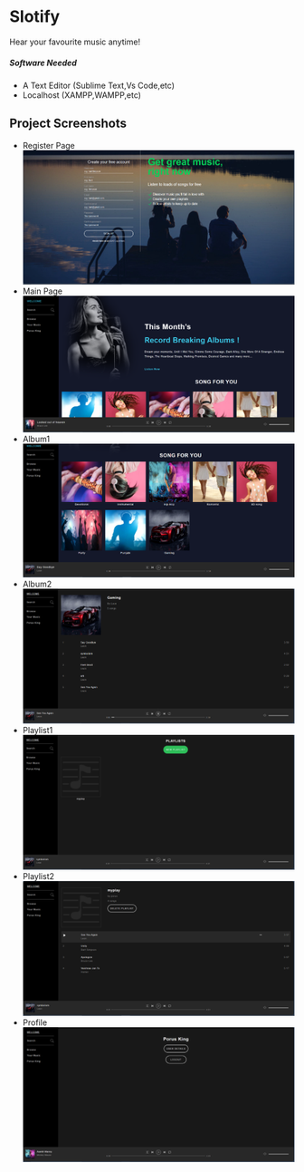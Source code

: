 # Slotify
Hear your favourite music anytime!

##### Software Needed
* A Text Editor (Sublime Text,Vs Code,etc)
* Localhost (XAMPP,WAMPP,etc)

## Project Screenshots
* Register Page
![Register Page](https://github.com/JaySavani/Music_Streaming_Website/blob/main/assets/SS/Register.png)
* Main Page 
![Main Page](https://github.com/JaySavani/Music_Streaming_Website/blob/main/assets/SS/main.png)
* Album1
![Album1](https://github.com/JaySavani/Music_Streaming_Website/blob/main/assets/SS/Album1.png)
* Album2 
![Album2](https://github.com/JaySavani/Music_Streaming_Website/blob/main/assets/SS/Album2.png)
* Playlist1 
![Playlist](https://github.com/JaySavani/Music_Streaming_Website/blob/main/assets/SS/playlist1.png)
* Playlist2
![Playlist](https://github.com/JaySavani/Music_Streaming_Website/blob/main/assets/SS/playlist2.png)
* Profile 
![Profile](https://github.com/JaySavani/Music_Streaming_Website/blob/main/assets/SS/profile.png)
